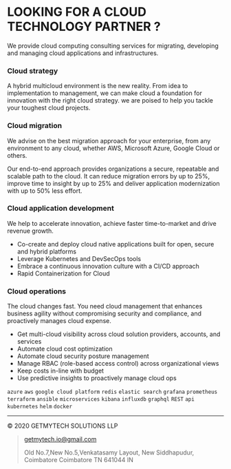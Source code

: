 # LOOKING FOR A CLOUD TECHNOLOGY PARTNER ?

We provide cloud computing consulting services for migrating, developing and managing cloud applications and infrastructures.

### Cloud strategy

A hybrid multicloud environment is the new reality. From idea to implementation to management, we can make cloud a foundation for innovation with the right cloud strategy. we are poised to help you tackle your toughest cloud projects.

### Cloud migration

We advise on the best migration approach for your enterprise, from any environment to any cloud, whether AWS, Microsoft Azure, Google Cloud or others. 

Our end-to-end approach provides organizations a secure, repeatable and scalable path to the cloud. It can reduce migration errors by up to 25%, improve time to insight by up to 25% and deliver application modernization with up to 50% less effort.

### Cloud application development

We help to accelerate innovation, achieve faster time-to-market and drive revenue growth.

- Co-create and deploy cloud native applications built for open, secure and hybrid platforms
- Leverage Kubernetes and DevSecOps tools
- Embrace a continuous innovation culture with a CI/CD approach
- Rapid Containerization for Cloud

### Cloud operations

The cloud changes fast. You need cloud management that enhances business agility without compromising security and compliance, and proactively manages cloud expense.

- Get multi-cloud visibility across cloud solution providers, accounts, and services
- Automate cloud cost optimization
- Automate cloud security posture management
- Manage RBAC (role-based access control) across organizational views
- Keep costs in-line with budget
- Use predictive insights to proactively manage cloud ops

`azure` `aws` `google cloud platform` `redis` `elastic search` `grafana` `prometheus` `terraform` `ansible` `microservices` `kibana` `influxdb` `graphql` `REST` `api` `kubernetes` `helm` `docker`

* * *
&copy; 2020 GETMYTECH SOLUTIONS LLP

> getmytech.io@gmail.com
>
> Old No.7,New No.5,Venkatasamy Layout, New Siddhapudur, Coimbatore Coimbatore TN 641044 IN
